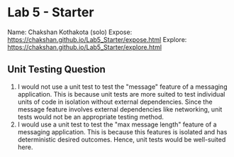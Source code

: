 # Lab 5 - Starter
Name: Chakshan Kothakota (solo)
Expose: https://chakshan.github.io/Lab5_Starter/expose.html
Explore: https://chakshan.github.io/Lab5_Starter/explore.html

## Unit Testing Question
1. I would not use a unit test to test the "message" feature of a messaging application. This is because unit tests are more suited to test individual units of code in isolation without external dependencies. Since the message feature involves external dependencies like networking, unit tests would not be an appropriate testing method.
2. I would use a unit test to test the "max message length" feature of a messaging application. This is because this features is isolated and has deterministic desired outcomes. Hence, unit tests would be well-suited here.